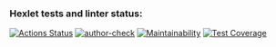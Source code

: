 ### Hexlet tests and linter status:
[![Actions Status](https://github.com/Marre-86/php-project-57/workflows/hexlet-check/badge.svg)](https://github.com/Marre-86/php-project-57/actions)
[![author-check](https://github.com/Marre-86/php-project-57/actions/workflows/author-check.yml/badge.svg)](https://github.com/Marre-86/php-project-57/actions/workflows/author-check.yml)
[![Maintainability](https://api.codeclimate.com/v1/badges/b94488bb34dd62430bc2/maintainability)](https://codeclimate.com/github/Marre-86/php-project-57/maintainability)
[![Test Coverage](https://api.codeclimate.com/v1/badges/b94488bb34dd62430bc2/test_coverage)](https://codeclimate.com/github/Marre-86/php-project-57/test_coverage)

